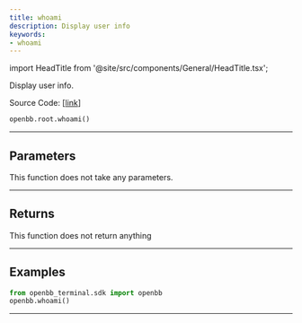 ```yaml
---
title: whoami
description: Display user info
keywords:
- whoami
---
```


import HeadTitle from '@site/src/components/General/HeadTitle.tsx';

<HeadTitle title=".whoami - Reference | OpenBB SDK Docs" />

Display user info.

Source Code: [[link](https://github.com/OpenBB-finance/OpenBBTerminal/tree/main/openbb_terminal/core/session/sdk_session.py#L114)]

```python wordwrap
openbb.root.whoami()
```

---

## Parameters

This function does not take any parameters.

---

## Returns

This function does not return anything

---

## Examples

```python
from openbb_terminal.sdk import openbb
openbb.whoami()
```

---

